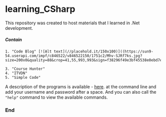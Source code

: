 # learning_CSharp #
This repository was created to host materials that I learned in .Net development.

##### Contain #####
```
1. "Code Blog" [![Alt text](//placehold.it/150x100)]((https://sun9-54.userapi.com/impf/c846522/v846522150/1751c2/Mhv-SJRf7ks.jpg?size=200x0&quality=88&crop=41,55,993,993&sign=f38296f49e3bf45538e0ebd7e479e802&ava=1)

3. "Course Hunter"
4. "ITVDN"
5. "Simple Code"
```

A description of the programs is available - [here](https://azuredevops.godeltech.com/DefaultCollection/DotNet%20Mastery%20for%20Beginners/_wiki/wikis/DotNet-Mastery-for-Beginners.wiki/7/Lab-02.-.NET-Core).
at the command line and add your username and password after a space.
And you can also call the `"help"` command to view the available commands.

### End ###

